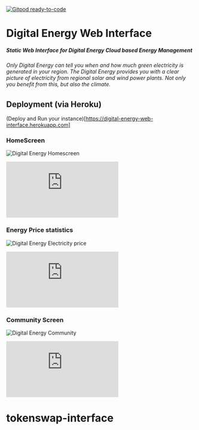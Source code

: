 [![Gitpod ready-to-code](https://img.shields.io/badge/Gitpod-ready--to--code-blue?logo=gitpod)](https://gitpod.io/#https://github.com/nordicenergy/digital-energy-web-interface)

# Digital Energy Web Interface

##### Static Web Interface for Digital Energy Cloud based Energy Management

###### Only Digital Energy can tell you when and how much green electricity is generated in your region. The Digital Energy provides you with a clear picture of electricity from regional solar and wind power plants. Not only you benefit from this, but also the climate.


## Deployment (via Heroku)
(Deploy and Run your instance)[https://digital-energy-web-interface.herokuapp.com]

### HomeScreen
![Digital Energy Homescreen](https://squad.digitalenergy.biz/nextcloud/index.php/s/mK5Q5Px34q9cLwM/preview)

![Reference](https://digital-energy-demo.herokuapp.com/index.html)

### Energy Price statistics
![Digital Energy Electricity price](https://squad.digitalenergy.biz.io/nextcloud/index.php/s/pgEeHSXLQYgZqRC/preview)

![Reference:](https://digital-energy-demo.herokuapp.com/electricitycosts.html)

### Community Screen
![Digital Energy Community](https://squad.digitalenergy.biz.de/nextcloud/index.php/s/gWbbnw7SaqXiCsp/preview)

![Reference:](https://digital-energy-demo.herokuapp.com/community.html)
# tokenswap-interface
